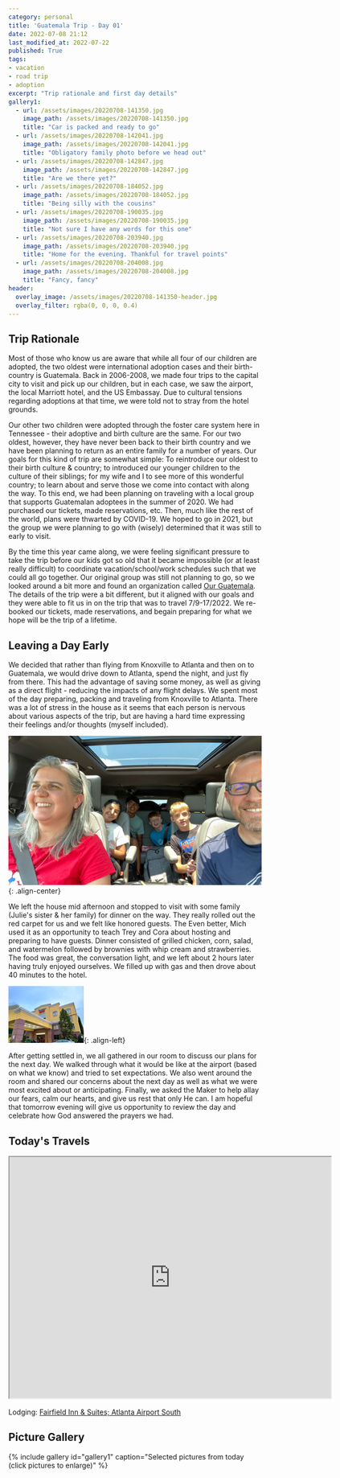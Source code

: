 ```yaml
---
category: personal
title: 'Guatemala Trip - Day 01'
date: 2022-07-08 21:12
last_modified_at: 2022-07-22
published: True
tags:
- vacation
- road trip
- adoption
excerpt: "Trip rationale and first day details"
gallery1:
  - url: /assets/images/20220708-141350.jpg
    image_path: /assets/images/20220708-141350.jpg
    title: "Car is packed and ready to go"
  - url: /assets/images/20220708-142041.jpg
    image_path: /assets/images/20220708-142041.jpg
    title: "Obligatory family photo before we head out"
  - url: /assets/images/20220708-142847.jpg
    image_path: /assets/images/20220708-142847.jpg
    title: "Are we there yet?"
  - url: /assets/images/20220708-184052.jpg
    image_path: /assets/images/20220708-184052.jpg
    title: "Being silly with the cousins"
  - url: /assets/images/20220708-190035.jpg
    image_path: /assets/images/20220708-190035.jpg
    title: "Not sure I have any words for this one"
  - url: /assets/images/20220708-203940.jpg
    image_path: /assets/images/20220708-203940.jpg
    title: "Home for the evening. Thankful for travel points"
  - url: /assets/images/20220708-204008.jpg
    image_path: /assets/images/20220708-204008.jpg
    title: "Fancy, fancy"
header:
  overlay_image: /assets/images/20220708-141350-header.jpg
  overlay_filter: rgba(0, 0, 0, 0.4)
---
```


## Trip Rationale

Most of those who know us are aware that while all four of our children are adopted, the two oldest were international adoption cases and their birth-country is Guatemala. Back in 2006-2008, we made four trips to the capital city to visit and pick up our children, but in each case, we saw the airport, the local Marriott hotel, and the US Embassay. Due to cultural tensions regarding adoptions at that time, we were told not to stray from the hotel grounds. 

Our other two children were adopted through the foster care system here in Tennessee - their adoptive and birth culture are the same. For our two oldest, however, they have never been back to their birth country and we have been planning to return as an entire family for a number of years. Our goals for this kind of trip are somewhat simple: To reintroduce our oldest to their birth culture & country; to introduced our younger children to the culture of their siblings; for my wife and I to see more of this wonderful country; to learn about and serve those we come into contact with along the way. To this end, we had been planning on traveling with a local group that supports Guatemalan adoptees in the summer of 2020. We had purchased our tickets, made reservations, etc. Then, much like the rest of the world, plans were thwarted by COVID-19. We hoped to go in 2021, but the group we were planning to go with (wisely) determined that it was still to early to visit.

By the time this year came along, we were feeling significant pressure to take the trip before our kids got so old that it became impossible (or at least really difficult) to coordinate vacation/school/work schedules such that we could all go together. Our original group was still not planning to go, so we looked around a bit more and found an organization called [Our Guatemala](https://www.facebook.com/Our-Guatemala-Travel-with-Purpose-281969895276653/about). The details of the trip were a bit different, but it aligned with our goals and they were able to fit us in on the trip that was to travel 7/9-17/2022. We re-booked our tickets, made reservations, and begain preparing for what we hope will be the trip of a lifetime.

## Leaving a Day Early

We decided that rather than flying from Knoxville to Atlanta and then on to Guatemala, we would drive down to Atlanta, spend the night, and just fly from there. This had the advantage of saving some money, as well as giving as a direct flight - reducing the impacts of any flight delays. We spent most of the day preparing, packing and traveling from Knoxville to Atlanta. There was a lot of stress in the house as it seems that each person is nervous about various aspects of the trip, but are having a hard time expressing their feelings and/or thoughts (myself included).

![image-center](/assets/images/20220708-142847-580.jpg){: .align-center}

We left the house mid afternoon and stopped to visit with some family (Julie's sister & her family) for dinner on the way. They really rolled out the red carpet for us and we felt like honored guests. The  Even better, Mich used it as an opportunity to teach Trey and Cora about hosting and preparing to have guests. Dinner consisted of grilled chicken, corn, salad, and watermelon followed by brownies with whip cream and strawberries. The food was great, the conversation light, and we left about 2 hours later having truly enjoyed ourselves. We filled up with gas and then drove about 40 minutes to the hotel. 

![image-left](/assets/images/20220708-203940-150.jpg){: .align-left} 

After getting settled in, we all gathered in our room to discuss our plans for the next day. We walked through what it would be like at the airport (based on what we know) and tried to set expectations. We also went around the room and shared our concerns about the next day as well as what we were most excited about or anticipating. Finally, we asked the Maker to help allay our fears, calm our hearts, and give us rest that only He can. I am hopeful that tomorrow evening will give us opportunity to review the day and celebrate how God answered the prayers we had.


## Today's Travels

<iframe src="https://www.google.com/maps/d/u/0/embed?mid=1ru865bS9DXZ26zMOVd9o6wXf0xReFa4&ehbc=2E312F" width="640" height="480"></iframe>

Lodging: [Fairfield Inn & Suites; Atlanta Airport South](https://www.marriott.com/en-us/hotels/atlaa-fairfield-inn-and-suites-atlanta-airport-south-sullivan-road/overview/)

## Picture Gallery

{% include gallery id="gallery1" caption="Selected pictures from today (click pictures to enlarge)" %}
